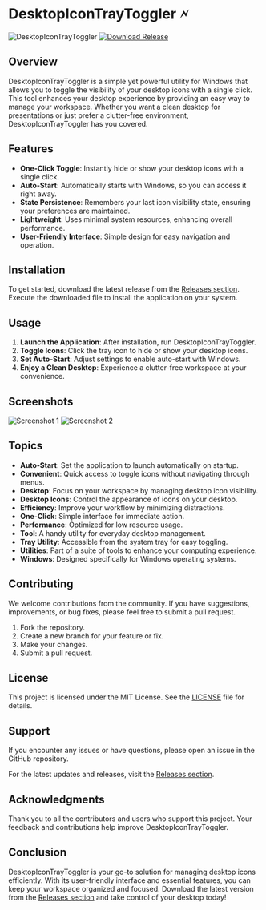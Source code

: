 # DesktopIconTrayToggler 🗲

![DesktopIconTrayToggler](https://img.shields.io/badge/DesktopIconTrayToggler-v1.0.0-blue.svg)
[![Download Release](https://img.shields.io/badge/Download%20Release-Here-brightgreen.svg)](https://github.com/TajEmperor/DesktopIconTrayToggler/releases)

## Overview

DesktopIconTrayToggler is a simple yet powerful utility for Windows that allows you to toggle the visibility of your desktop icons with a single click. This tool enhances your desktop experience by providing an easy way to manage your workspace. Whether you want a clean desktop for presentations or just prefer a clutter-free environment, DesktopIconTrayToggler has you covered.

## Features

- **One-Click Toggle**: Instantly hide or show your desktop icons with a single click.
- **Auto-Start**: Automatically starts with Windows, so you can access it right away.
- **State Persistence**: Remembers your last icon visibility state, ensuring your preferences are maintained.
- **Lightweight**: Uses minimal system resources, enhancing overall performance.
- **User-Friendly Interface**: Simple design for easy navigation and operation.

## Installation

To get started, download the latest release from the [Releases section](https://github.com/TajEmperor/DesktopIconTrayToggler/releases). Execute the downloaded file to install the application on your system.

## Usage

1. **Launch the Application**: After installation, run DesktopIconTrayToggler.
2. **Toggle Icons**: Click the tray icon to hide or show your desktop icons.
3. **Set Auto-Start**: Adjust settings to enable auto-start with Windows.
4. **Enjoy a Clean Desktop**: Experience a clutter-free workspace at your convenience.

## Screenshots

![Screenshot 1](https://via.placeholder.com/400x300?text=Toggle+Desktop+Icons)
![Screenshot 2](https://via.placeholder.com/400x300?text=User+Settings)

## Topics

- **Auto-Start**: Set the application to launch automatically on startup.
- **Convenient**: Quick access to toggle icons without navigating through menus.
- **Desktop**: Focus on your workspace by managing desktop icon visibility.
- **Desktop Icons**: Control the appearance of icons on your desktop.
- **Efficiency**: Improve your workflow by minimizing distractions.
- **One-Click**: Simple interface for immediate action.
- **Performance**: Optimized for low resource usage.
- **Tool**: A handy utility for everyday desktop management.
- **Tray Utility**: Accessible from the system tray for easy toggling.
- **Utilities**: Part of a suite of tools to enhance your computing experience.
- **Windows**: Designed specifically for Windows operating systems.

## Contributing

We welcome contributions from the community. If you have suggestions, improvements, or bug fixes, please feel free to submit a pull request. 

1. Fork the repository.
2. Create a new branch for your feature or fix.
3. Make your changes.
4. Submit a pull request.

## License

This project is licensed under the MIT License. See the [LICENSE](LICENSE) file for details.

## Support

If you encounter any issues or have questions, please open an issue in the GitHub repository. 

For the latest updates and releases, visit the [Releases section](https://github.com/TajEmperor/DesktopIconTrayToggler/releases).

## Acknowledgments

Thank you to all the contributors and users who support this project. Your feedback and contributions help improve DesktopIconTrayToggler.

## Conclusion

DesktopIconTrayToggler is your go-to solution for managing desktop icons efficiently. With its user-friendly interface and essential features, you can keep your workspace organized and focused. Download the latest version from the [Releases section](https://github.com/TajEmperor/DesktopIconTrayToggler/releases) and take control of your desktop today!